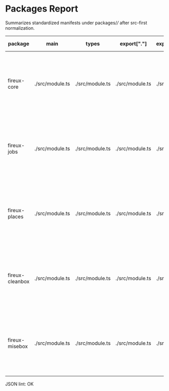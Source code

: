 # Packages Report

Summarizes standardized manifests under packages/*/* after src-first normalization.

| package | main | types | export["."] | export["./runtime/*"] | files | scripts (build/dev/postbuild/clean) | engines | deps | peerDeps | devDeps |
|---|---|---|---|---|---|---|---|---|---|---|
| fireux-core | ./src/module.ts | ./src/module.ts | ./src/module.ts | ./src/runtime/* | src/**/* | yes | yes | dompurify | nuxt, @nuxt/kit, @nuxt/schema, vue, vue-router, vuefire, firebase, firebase-admin, h3, stripe, glob, @vueuse/core | @nuxt/module-builder, rimraf |
| fireux-jobs | ./src/module.ts | ./src/module.ts | ./src/module.ts | ./src/runtime/* | src/**/* | yes | yes | fireux-core | nuxt, @nuxt/kit, @nuxt/schema, vue, vue-router, vuefire, firebase, firebase-admin, h3, stripe, glob, @vueuse/core | @nuxt/module-builder, rimraf |
| fireux-places | ./src/module.ts | ./src/module.ts | ./src/module.ts | ./src/runtime/* | src/**/* | yes | yes | fireux-core | nuxt, @nuxt/kit, @nuxt/schema, vue, vue-router, vuefire, firebase, firebase-admin, h3, stripe, glob, @vueuse/core | @nuxt/module-builder, rimraf |
| fireux-cleanbox | ./src/module.ts | ./src/module.ts | ./src/module.ts | ./src/runtime/* | src/**/* | yes | yes | fireux-core | nuxt, @nuxt/kit, @nuxt/schema, vue, vue-router, vuefire, firebase, firebase-admin, h3, stripe, glob, @vueuse/core | @nuxt/module-builder, rimraf |
| fireux-misebox | ./src/module.ts | ./src/module.ts | ./src/module.ts | ./src/runtime/* | src/**/* | yes | yes | fireux-core, fireux-places | nuxt, @nuxt/kit, @nuxt/schema, vue, vue-router, vuefire, firebase, firebase-admin, h3, stripe, glob, @vueuse/core | @nuxt/module-builder, rimraf |

JSON lint: OK
